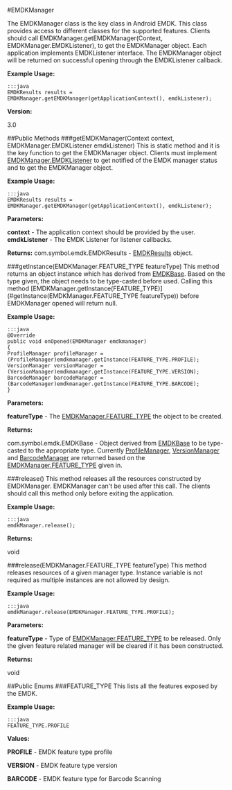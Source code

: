 #EMDKManager

The EMDKManager class is the key class in Android EMDK. This class provides access to different classes for the supported features. Clients should call EMDKManager.getEMDKManager(Context, EMDKManager.EMDKListener), to get the EMDKManager object. Each application implements EMDKListener interface. The EMDKManager object will be returned on successful opening through the EMDKListener callback.

**Example Usage:**

	:::java
	EMDKResults results = EMDKManager.getEMDKManager(getApplicationContext(), emdkListener);


**Version:**

3.0

##Public Methods
###getEMDKManager(Context context, EMDKManager.EMDKListener emdkListener)
This is static method and it is the key function to get the EMDKManager object. Clients must implement [EMDKManager.EMDKListener](EMDKManager.EMDKListener) to get notified of the EMDK manager status and to get the EMDKManager object.

**Example Usage:**

	:::java
	EMDKResults results = EMDKManager.getEMDKManager(getApplicationContext(), emdkListener);


**Parameters:**

**context** - The application context should be provided by the user.
**emdkListener** - The EMDK Listener for listener callbacks.

**Returns:**
com.symbol.emdk.EMDKResults - [EMDKResults](EMDKResults) object.

###getInstance(EMDKManager.FEATURE_TYPE featureType)
This method returns an object instance which has derived from [EMDKBase](EMDKBase). Based on the type given, the object needs to be type-casted before used. Calling this method [EMDKManager.getInstance(FEATURE_TYPE)](#getInstance(EMDKManager.FEATURE_TYPE featureType)) before EMDKManager opened will return null.

**Example Usage:**

	:::java
	@Override
	public void onOpened(EMDKManager emdkmanager)
	{
	ProfileManager profileManager = (ProfileManager)emdkmanager.getInstance(FEATURE_TYPE.PROFILE);
	VersionManager versionManager = (VersionManager)emdkmanager.getInstance(FEATURE_TYPE.VERSION);
	BarcodeManager barcodeManager = (BarcodeManager)emdkmanager.getInstance(FEATURE_TYPE.BARCODE); 
	}


**Parameters:**

**featureType** - The [EMDKManager.FEATURE_TYPE](EMDKManager.FEATURE_TYPE) the object to be created.

**Returns:**

com.symbol.emdk.EMDKBase - Object derived from [EMDKBase](EMDKBase) to be type-casted to the appropriate type. Currently [ProfileManager](ProfileManager), [VersionManager](VersionManager) and [BarcodeManager](BarcodeManager) are returned based on the [EMDKManager.FEATURE_TYPE](EMDKManager.FEATURE_TYPE) given in.

###release()
This method releases all the resources constructed by EMDKManager. EMDKManager can't be used after this call. The clients should call this method only before exiting the application.

**Example Usage:**

	:::java
	emdkManager.release();


**Returns:**

void

###release(EMDKManager.FEATURE_TYPE featureType)
This method releases resources of a given manager type. Instance variable is not required as multiple instances are not allowed by design.

**Example Usage:**

	:::java
	emdkManager.release(EMDKManager.FEATURE_TYPE.PROFILE);


**Parameters:**

**featureType** - Type of [EMDKManager.FEATURE_TYPE](EMDKManager.FEATURE_TYPE) to be released. Only the given feature related manager will be cleared if it has been constructed.

**Returns:**

void

##Public Enums
###FEATURE_TYPE
This lists all the features exposed by the EMDK.

**Example Usage:**

	:::java
	FEATURE_TYPE.PROFILE


**Values:**

**PROFILE** - EMDK feature type profile

**VERSION** - EMDK feature type version

**BARCODE** - EMDK feature type for Barcode Scanning